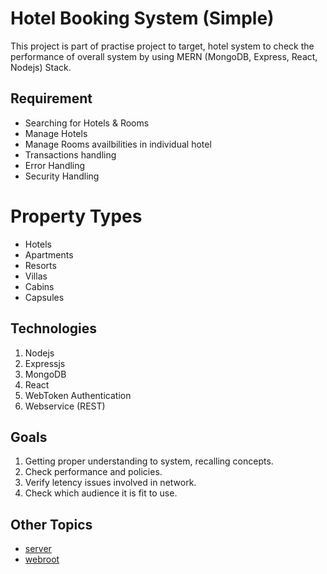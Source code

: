 # Hotel Booking System (Simple)
This project is part of practise project to target, hotel system to check the performance of overall system by using MERN (MongoDB, Express, React, Nodejs) Stack.

## Requirement
* Searching for Hotels & Rooms
* Manage Hotels
* Manage Rooms availbilities in individual hotel
* Transactions handling
* Error Handling
* Security Handling

# Property Types
* Hotels
* Apartments
* Resorts
* Villas
* Cabins
* Capsules

## Technologies
1. Nodejs
2. Expressjs
3. MongoDB
4. React
5. WebToken Authentication
6. Webservice (REST)

## Goals
1. Getting proper understanding to system, recalling concepts.
2. Check performance and policies.
3. Verify letency issues involved in network.
4. Check which audience it is fit to use.

## Other Topics
* [server](server/README.md)
* [webroot](react-www/README.md)